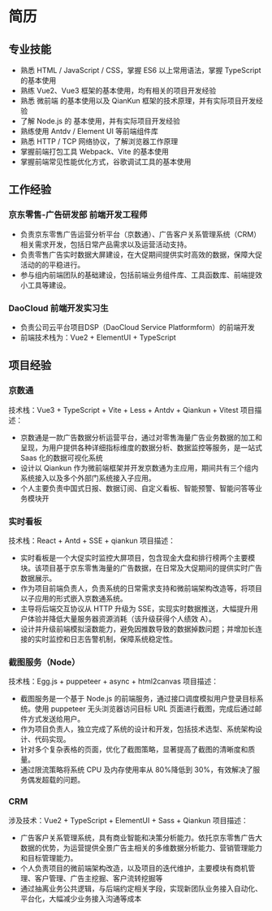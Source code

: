 # 简历

## 专业技能
- 熟悉 HTML / JavaScript / CSS，掌握 ES6 以上常用语法，掌握 TypeScript 的基本使用
- 熟练 Vue2、Vue3 框架的基本使用，均有相关的项目开发经验
- 熟悉 微前端 的基本使用以及 QianKun 框架的技术原理，并有实际项目开发经验
- 了解 Node.js 的 基本使用，并有实际项目开发经验
- 熟练使用 Antdv / Element UI 等前端组件库
- 熟悉 HTTP / TCP 网络协议，了解浏览器工作原理
- 掌握前端打包工具 Webpack、Vite 的基本使用
- 掌握前端常见性能优化方式，谷歌调试工具的基本使用

## 工作经验

### 京东零售-广告研发部   前端开发工程师
- 负责京东零售广告运营分析平台（京数通）、广告客户关系管理系统（CRM）相关需求开发，包括日常产品需求以及运营活动支持。
- 负责零售广告实时数据大屏建设，在大促期间提供实时高效的数据，保障大促活动的的平稳进行。
- 参与组内前端团队的基础建设，包括前端业务组件库、工具函数库、前端提效小工具等建设。

### DaoCloud   前端开发实习生
- 负责公司云平台项目DSP（DaoCloud Service Platformform）的前端开发
- 前端技术栈为：Vue2 + ElementUI + TypeScript

## 项目经验
### 京数通
技术栈：Vue3 + TypeScript + Vite + Less + Antdv + Qiankun + Vitest
项目描述：

- 京数通是一款广告数据分析运营平台，通过对零售海量广告业务数据的加工和呈现，为用户提供各种详细指标维度的数据分析、数据监控等服务，是一站式 Saas 化的数据可视化系统
- 设计以 Qiankun 作为微前端框架并开发京数通为主应用，期间共有三个组内系统接入以及多个外部门系统接入子应用。
- 个人主要负责中国式日报、数据订阅、自定义看板、智能预警、智能问答等业务模块开

### 实时看板
技术栈：React + Antd + SSE + qiankun
项目描述：

- 实时看板是一个大促实时监控大屏项目，包含现金大盘和排行榜两个主要模块。该项目基于京东零售海量的广告数据，在日常及大促期间的提供实时广告数据展示。
- 作为项目前端负责人，负责系统的日常需求支持和微前端架构改造等，将项目以子应用的形式嵌入京数通系统。
- 主导将后端交互协议从 HTTP 升级为 SSE，实现实时数据推送，大幅提升用户体验并降低大量服务器资源消耗（该升级获得个人绩效 A）。
- 设计并升级前端模拟滚数能力，避免因推数导致的数据掉数问题；并增加长连接的实时监控和日志告警机制，保障系统稳定性。

### 截图服务（Node）
技术栈：Egg.js + puppeteer + async + html2canvas
项目描述：

- 截图服务是一个基于 Node.js 的前端服务，通过接口调度模拟用户登录目标系统。使用 puppeteer 无头浏览器访问目标 URL 页面进行截图，完成后通过邮件方式发送给用户。
- 作为项目负责人，独立完成了系统的设计和开发，包括技术选型、系统架构设计、代码实现。
- 针对多个复杂表格的页面，优化了截图策略，显著提高了截图的清晰度和质量。
- 通过限流策略将系统 CPU 及内存使用率从 80%降低到 30%，有效解决了服务偶发超载的问题。

### CRM
涉及技术：Vue2 + TypeScript + ElementUI + Sass + Qiankun
项目描述：

- 广告客户关系管理系统，具有商业智能和决策分析能力。依托京东零售广告大数据的优势，为运营提供全景广告主相关的多维数据分析能力、营销管理能力和目标管理能力。
- 个人负责项目的微前端架构改造，以及项目的迭代维护，主要模块有商机管理、客户管理、广告主挖掘、客户流转挖掘等
- 通过抽离业务公共逻辑，与后端约定相关字段，实现新团队业务接入自动化、平台化，大幅减少业务接入沟通等成本